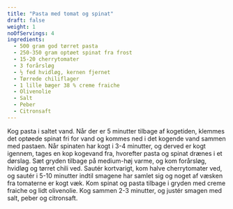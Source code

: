 ```yaml
---
title: "Pasta med tomat og spinat"
draft: false
weight: 1
noOfServings: 4
ingredients:
  - 500 gram god tørret pasta
  - 250-350 gram optøet spinat fra frost
  - 15-20 cherrytomater
  - 3 forårsløg
  - ½ fed hvidløg, kernen fjernet
  - Tørrede chiliflager
  - 1 lille bæger 38 % creme fraiche
  - Olivenolie
  - Salt
  - Peber
  - Citronsaft
---
```


Kog pasta i saltet vand. Når der er 5 minutter tilbage af kogetiden,
klemmes det optøede spinat fri for vand og kommes ned i det kogende vand
sammen med pastaen. Når spinaten har kogt i 3-4 minutter, og derved er
kogt igennem, tages en kop kogevand fra, hvorefter pasta og spinat
drænes i et dørslag. Sæt gryden tilbage på medium-høj varme, og kom
forårsløg, hvidløg og tørret chili ved. Sautér kortvarigt, kom halve
cherrytomater ved, og sautér i 5-10 minutter indtil smagene har samlet
sig og noget af væsken fra tomaterne er kogt væk. Kom spinat og pasta
tilbage i gryden med creme fraiche og lidt olivenolie. Kog sammen 2-3
minutter, og justér smagen med salt, peber og citronsaft.

